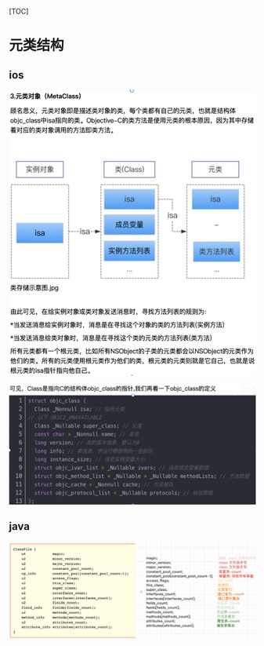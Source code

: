[TOC]
# 元类结构
## ios
![metadata](./image/Snipaste_2022-04-02_22-12-04.png)

![object](./image/Snipaste_2022-04-02_22-10-57.png)

## java
![java](./image/Snipaste_2022-04-02_18-31-07.png)